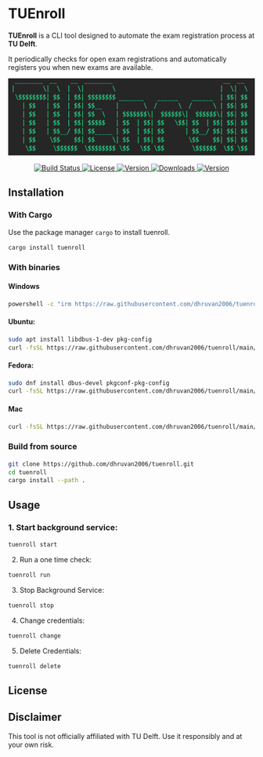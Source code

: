 # TUEnroll

**TUEnroll** is a CLI tool designed to automate the exam registration process at **TU Delft**.

It periodically checks for open exam registrations and automatically registers you when new exams are available.

<p align="center">
  <img src="logo.png" alt="TUEnroll Logo" />
</p>

<p align="center">
  <a href="https://github.com/dhruvan2006/tuenroll/actions">
    <img src="https://img.shields.io/github/actions/workflow/status/dhruvan2006/tuenroll/rust.yml?branch=main&label=Build&logo=github&logoColor=white&color=blue" alt="Build Status" />
  </a>
  <a href="https://opensource.org/licenses/MIT">
    <img src="https://img.shields.io/badge/License-MIT-blue.svg" alt="License" />
  </a>
  <a href="https://github.com/dhruvan2006/tuenroll/releases">
    <img src="https://img.shields.io/github/v/release/dhruvan2006/tuenroll?logo=github&color=green" alt="Version" />
  </a>
  <a href="https://crates.io/crates/tuenroll">
    <img src="https://img.shields.io/crates/d/tuenroll?color=orange&logo=cargo&logoColor=white" alt="Downloads" />
  </a>
  <a href="https://crates.io/crates/tuenroll">
    <img src="https://img.shields.io/crates/v/tuenroll.svg?logo=cargo&logoColor=white" alt="Version" />
  </a>
</p>

## Installation

### With Cargo

Use the package manager `cargo` to install tuenroll.

```bash
cargo install tuenroll
```

### With binaries

#### Windows

```bash
powershell -c "irm https://raw.githubusercontent.com/dhruvan2006/tuenroll/main/install.ps1 | iex"
```

#### Ubuntu:

```bash
sudo apt install libdbus-1-dev pkg-config
curl -fsSL https://raw.githubusercontent.com/dhruvan2006/tuenroll/main/install.sh | sh
```

#### Fedora:

```bash
sudo dnf install dbus-devel pkgconf-pkg-config
curl -fsSL https://raw.githubusercontent.com/dhruvan2006/tuenroll/main/install.sh | sh
```

#### Mac

```bash
curl -fsSL https://raw.githubusercontent.com/dhruvan2006/tuenroll/main/install.sh | sh
```

### Build from source

```bash
git clone https://github.com/dhruvan2006/tuenroll.git
cd tuenroll
cargo install --path .
```

## Usage

### 1. Start background service:

```bash
tuenroll start
```

2. Run a one time check:

```bash
tuenroll run
```

3. Stop Background Service:

```bash
tuenroll stop
```

4. Change credentials:

```bash
tuenroll change
```

5. Delete Credentials:

```bash
tuenroll delete
```

## License

## Disclaimer

This tool is not officially affiliated with TU Delft. Use it responsibly and at your own risk.
